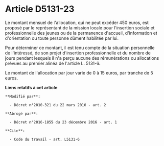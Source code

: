 # Article D5131-23

Le montant mensuel de l'allocation, qui ne peut excéder 450 euros, est proposé par le représentant de la mission locale pour
l'insertion sociale et professionnelle des jeunes ou de la permanence d'accueil, d'information et d'orientation ou toute
personne dûment habilitée par lui. 

Pour déterminer ce montant, il est tenu compte de la situation personnelle de l'intéressé, de son projet d'insertion
professionnelle et du nombre de jours pendant lesquels il n'a perçu aucune des rémunérations ou allocations prévues au
premier alinéa de l'article L. 5131-6. 

Le montant de l'allocation par jour varie de 0 à 15 euros, par tranche de 5 euros.

**Liens relatifs à cet article**

	**Modifié par**:

	  - Décret n°2010-321 du 22 mars 2010 - art. 2

	**Abrogé par**:

	  - Décret n°2016-1855 du 23 décembre 2016 - art. 1

	**Cite**:

	  - Code du travail - art. L5131-6
